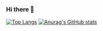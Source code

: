 ### Hi there 👋

<!--
**nelsongei/nelsongei** is a ✨ _special_ ✨ repository because its `README.md` (this file) appears on your GitHub profile.

Here are some ideas to get you started:

- 🔭 I’m currently working on ...
- 🌱 I’m currently learning ...
- 👯 I’m looking to collaborate on ...
- 🤔 I’m looking for help with ...
- 💬 Ask me about ...
- 📫 How to reach me: ...
- 😄 Pronouns: ...
- ⚡ Fun fact: ...
-->
[![Top Langs](https://github-readme-stats.vercel.app/api/top-langs/?username=nelsongei)](https://github.com/anuraghazra/github-readme-stats)
[![Anurag's GitHub stats](https://github-readme-stats.vercel.app/api?username=nelsongei)](https://github.com/anuraghazra/github-readme-stats)
